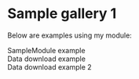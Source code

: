 # Sample gallery 1

Below are examples using my module:

<div class="sphx-glr-thumbnails">
<!-- thumbnail-parent-div-open --><div class="sphx-glr-thumbcontainer" tooltip="This example will demonstrate the power function and class_power from our package &#x27;SampleModule&#x27;.">  <div class="sphx-glr-thumbnail-title">SampleModule example</div>
</div><div class="sphx-glr-thumbcontainer" tooltip="This example shows one way of dealing with large data files required for your examples.">  <div class="sphx-glr-thumbnail-title">Data download example</div>
</div><div class="sphx-glr-thumbcontainer" tooltip="We can use the same iris dataset in this example, without downloading it twice as we know data_download will check if the data has already been downloaded.">  <div class="sphx-glr-thumbnail-title">Data download example 2</div>
</div>
<!-- thumbnail-parent-div-close --></div>
